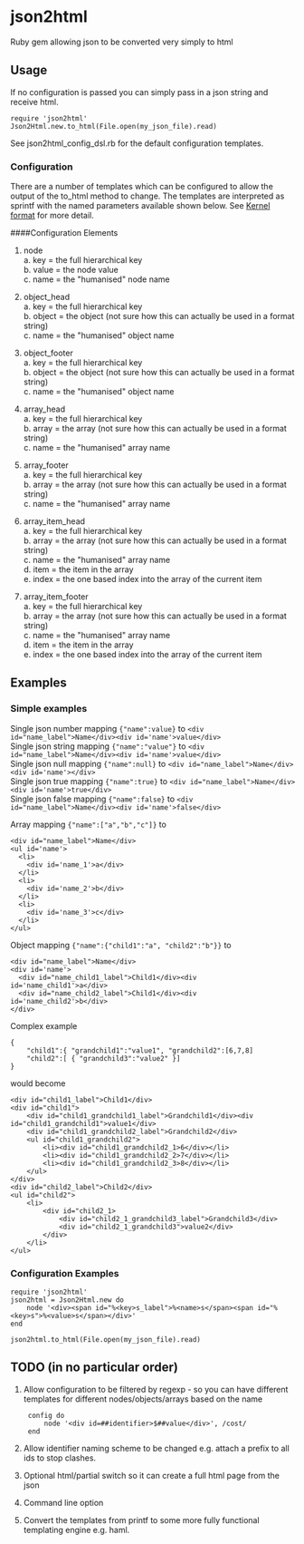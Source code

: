 # json2html
Ruby gem allowing json to be converted very simply to html

## Usage
If no configuration is passed you can simply pass in a json string and receive html.

    require 'json2html'  
    Json2Html.new.to_html(File.open(my_json_file).read)

See json2html_config_dsl.rb for the default configuration templates.

### Configuration
There are a number of templates which can be configured to allow the output of the to_html method to change.  The 
templates are interpreted as sprintf with the named parameters available shown below.  See 
[Kernel format](http://ruby-doc.org/core-2.2.0/Kernel.html#method-i-format) for more detail.  

####Configuration Elements  

1. node  
    a. key = the full hierarchical key   
    b. value = the node value  
    c. name = the "humanised" node name  
    
2. object_head  
    a. key = the full hierarchical key   
    b. object = the object (not sure how this can actually be used in a format string)  
    c. name = the "humanised" object name 
       
3. object_footer  
    a. key = the full hierarchical key   
    b. object = the object (not sure how this can actually be used in a format string)  
    c. name = the "humanised" object name 
         
4. array_head  
    a. key = the full hierarchical key     
    b. array = the array (not sure how this can actually be used in a format string)    
    c. name = the "humanised" array name   
    
5. array_footer  
    a. key = the full hierarchical key     
    b. array = the array (not sure how this can actually be used in a format string)    
    c. name = the "humanised" array name   
    
6. array_item_head  
    a. key = the full hierarchical key     
    b. array = the array (not sure how this can actually be used in a format string)    
    c. name = the "humanised" array name  
    d. item = the item in the array  
    e. index = the one based index into the array of the current item
    
7. array_item_footer  
    a. key = the full hierarchical key     
    b. array = the array (not sure how this can actually be used in a format string)    
    c. name = the "humanised" array name  
    d. item = the item in the array  
    e. index = the one based index into the array of the current item

## Examples
### Simple examples
Single json number mapping `{"name":value}` to `<div id="name_label">Name</div><div id='name'>value</div>`  
Single json string mapping `{"name":"value"}` to `<div id="name_label">Name</div><div id='name'>value</div>`  
Single json null mapping `{"name":null}` to `<div id="name_label">Name</div><div id='name'></div>`  
Single json true mapping `{"name":true}` to `<div id="name_label">Name</div><div id='name'>true</div>`  
Single json false mapping `{"name":false}` to `<div id="name_label">Name</div><div id='name'>false</div>`  

Array mapping `{"name":["a","b","c"]}` to  
  
    <div id="name_label">Name</div>
    <ul id='name'>  
      <li>  
        <div id='name_1'>a</div>  
      </li>  
      <li>  
        <div id='name_2'>b</div>  
      </li>  
      <li>  
        <div id='name_3'>c</div>  
      </li>  
    </ul>  
    
Object mapping `{"name":{"child1":"a", "child2":"b"}}` to

    <div id="name_label">Name</div>
    <div id='name'>
      <div id="name_child1_label">Child1</div><div id='name_child1'>a</div>
      <div id="name_child2_label">Child1</div><div id='name_child2'>b</div>
    </div>  
    
Complex example

    {
        "child1":{ "grandchild1":"value1", "grandchild2":[6,7,8]
        "child2":[ { "grandchild3":"value2" }]
    }
    
would become

    <div id="child1_label">Child1</div>
    <div id="child1">
        <div id="child1_grandchild1_label">Grandchild1</div><div id="child1_grandchild1">value1</div>
        <div id="child1_grandchild2_label">Grandchild2</div>
        <ul id="child1_grandchild2">
            <li><div id="child1_grandchild2_1>6</div></li>
            <li><div id="child1_grandchild2_2>7</div></li>
            <li><div id="child1_grandchild2_3>8</div></li>
        </ul>
    </div>
    <div id="child2_label">Child2</div>
    <ul id="child2">
        <li>
            <div id="child2_1>
                <div id="child2_1_grandchild3_label">Grandchild3</div>
                <div id="child2_1_grandchild3">value2</div>     
            </div>
        </li>
    </ul>
    
### Configuration Examples

    require 'json2html'  
    json2html = Json2Html.new do
        node '<div><span id="%<key>s_label">%<name>s</span><span id="%<key>s">%<value>s</span></div>'
    end
    
    json2html.to_html(File.open(my_json_file).read)
    
    
## TODO (in no particular order)
1. Allow configuration to be filtered by regexp - so you can have different templates for different nodes/objects/arrays
 based on the name

        config do  
            node '<div id=##identifier>$##value</div>', /cost/  
        end
        
2. Allow identifier naming scheme to be changed e.g. attach a prefix to all ids to stop clashes.

3. Optional html/partial switch so it can create a full html page from the json

4. Command line option

5. Convert the templates from printf to some more fully functional templating engine e.g. haml.
 
